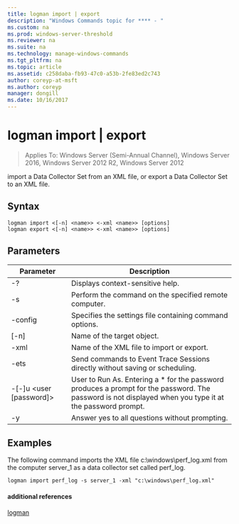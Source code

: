 ```yaml
---
title: logman import | export
description: "Windows Commands topic for **** - "
ms.custom: na
ms.prod: windows-server-threshold
ms.reviewer: na
ms.suite: na
ms.technology: manage-windows-commands
ms.tgt_pltfrm: na
ms.topic: article
ms.assetid: c258daba-fb93-47c0-a53b-2fe83ed2c743
author: coreyp-at-msft
ms.author: coreyp
manager: dongill
ms.date: 10/16/2017
---
```

# logman import | export

>Applies To: Windows Server (Semi-Annual Channel), Windows Server 2016, Windows Server 2012 R2, Windows Server 2012

import a Data Collector Set from an XML file, or export a Data Collector Set to an XML file.  

## Syntax  
```  
logman import <[-n] <name>> <-xml <name>> [options]  
logman export <[-n] <name>> <-xml <name>> [options]  
```  
## Parameters  

|        Parameter        |                                                                        Description                                                                        |
|-------------------------|-----------------------------------------------------------------------------------------------------------------------------------------------------------|
|           -?            |                                                             Displays context-sensitive help.                                                              |
|   -s <computer name>    |                                                   Perform the command on the specified remote computer.                                                   |
|     -config <value>     |                                                  Specifies the settings file containing command options.                                                  |
|       [-n] <name>       |                                                                Name of the target object.                                                                 |
|       -xml <name>       |                                                         Name of the XML file to import or export.                                                         |
|          -ets           |                                       Send commands to Event Trace Sessions directly without saving or scheduling.                                        |
| -[-]u <user [password]> | User to Run As. Entering a \* for the password produces a prompt for the password. The password is not displayed when you type it at the password prompt. |
|           -y            |                                                      Answer yes to all questions without prompting.                                                       |

## <a name="BKMK_examples"></a>Examples  
The following command imports the XML file c:\windows\perf_log.xml from the computer server_1 as a data collector set called perf_log.  
```  
logman import perf_log -s server_1 -xml "c:\windows\perf_log.xml"  
```  
#### additional references  
[logman](logman.md)  
